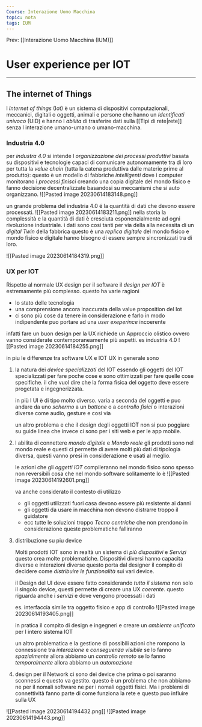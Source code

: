 ```yaml
---
Course: Interazione Uomo Macchina
topic: nota
tags: IUM
---
```


Prev: [[Interazione Uomo Macchina (IUM)]]

# User experience per IOT
---
## The internet of Things
l _Internet of things_ (Iot) è un sistema di dispositivi computazionali, meccanici, digitali o oggetti, animali e persone che hanno un _Identificati univoco_ (UID) e hanno l _abilita_ di trasferire dati sulla [[Tipi di rete|rete]] senza l interazione umano-umano o umano-macchina.

### Industria 4.0
per _industra 4.0_ si intende l _organizzazione dei processi produttivi_  basata su dispositivi e tecnologie capaci di comunicare autonomamente tra di loro per tutta la _value chain_ (tutta la catena produttiva dalle materie prime al produtto): questo è un modello di fabbriche _intelligenti_ dove i computer monitorano i _processi finisci_ creando una copia digitale del mondo fisico e fanno decisione decentralizzate basandosi su meccanismi che si auto organizzano.
![[Pasted image 20230614183148.png]]

un grande problema del industria 4.0 é la quantità di dati che devono essere processati.
![[Pasted image 20230614183211.png]]
nella storia la complessità e la quantità di dati è cresciuta esponenzialmente ad ogni rivoluzione industriale.
i dati sono cosi tanti per via della alla necessita di un _digital Twin_ della fabbrica
questo è una _replica digitale_ del mondo fisico e mondo fisico e digitale hanno bisogno di essere sempre sincronizzati tra di loro.


![[Pasted image 20230614184319.png]]

### UX per IOT
Rispetto al normale UX design  per il software il _design per  IOT_ è estremamente più complesso. questo ha varie ragioni
- lo stato delle tecnologia
- una comprensione ancora inaccurata della value proposition del Iot
- ci sono più cose da tenere in considerazione e farlo in modo indipendente puo portare ad una _user exeperince_ incoerente

infatti fare un buon design per la UX  richiede un Approccio olistico ovvero vanno considerate contemporaneamente più aspetti.
es industria 4.0
![[Pasted image 20230614184255.png]]

in piu le differenze  tra software UX e IOT UX in generale sono

1. la natura dei _device specializzati_ del IOT
	essendo gli oggetti del IOT specializzati per fare poche cose  e sono ottimizzati per fare quelle cose specifiche. il che vuol dire che la forma fisica del oggetto deve essere progetata e ingegnerizzata.

	in più l UI è di tipo molto diverso. varia a seconda del oggetti e puo andare da uno _schermo_ a un _bottone_ o a _controllo fisici_ o interazioni diverse come audio, gesture e cosi via

	un altro problema e che il design degli oggetti IOT non si puo poggiare su guide linea che invece ci sono per i siti web e per le app mobile.

1. l abilita di connettere _mondo digitale_ e _Mondo reale_
	gli  prodotti sono nel mondo reale e questi ci permette di avere molti più dati di tipologia diversa, questi vanno presi in considerazione e usati al meglio.

	le azioni che gli _oggetti IOT_ compileranno nel mondo fisico sono spesso non reversibili cosa che nel mondo software solitamente lo è
	![[Pasted image 20230614192601.png]]

	 va anche considerato il contesto di utilizzo
	 - gli oggetti utilizzati fuori casa devono essere più resistente ai danni
	 - gli oggetti da usare in macchina non devono distrarre troppo il guidatore
	 - ecc
	 tutte le soluzioni troppo _Tecno centriche_ che non prendono in considerazione queste problematiche falliranno 

1. distribuzione su piu device
 
	Molti prodotti IOT sono in realtà un sistema di _più dispositivi_ e _Servizi_ questo crea molte problematiche. Dispositivi diversi hanno capacita diverse e interazioni diverse questo porta dal designer il compito di decidere come _distribuire le funzionalità_ sui vari device.

	il Design del UI deve essere fatto considerando _tutto il sistema_ non solo il singolo device, questi permette di creare una UX _coerente_. questo riguarda anche i _servizi_ e dove vengono processati i dati 
	
	es. interfaccia simile tra oggetto fisico e app di controllo
	![[Pasted image 20230614193405.png]]

	in pratica il compito di design e ingegneri e creare un _ambiente unificato_  per l intero sistema IOT 

	un altro problematica e la gestione di possibili azioni che rompono la connessione tra _interazione_ e  _conseguenza visibile_
	se lo fanno _spazialmente_ allora abbiamo un _controllo remoto_
	se lo fanno _temporalmente_ allora abbiamo un _automazione_

4. design per il Network
	 ci sono dei device che prima o poi saranno sconnessi e questo va gestito. questo è un problema che non abbiamo ne per il nomali software ne per i nomali oggetti fisici. Ma i problemi di connettività fanno parte di come funziona la rete e questo puo influire sulla UX

![[Pasted image 20230614194432.png]]
![[Pasted image 20230614194443.png]]
